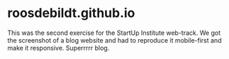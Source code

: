 # roosdebildt.github.io

This was the second exercise for the StartUp Institute web-track. We got the screenshot of a blog website and had to reproduce it mobile-first and make it responsive. Superrrrr blog.
